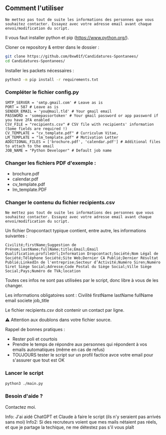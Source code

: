 ## Comment l'utiliser

`Ne mettez pas tout de suite les informations des personnes que vous souhaitez contacter. Essayez avec votre adresse email avant chaque envoi/modification du script.`

Il vous faut installer python et pip (https://www.python.org/).

Cloner ce repository & entrer dans le dossier :
```bash
git clone https://github.com/0xw01f/Candidatures-Spontanees/
cd Candidatures-Spontanees/
```


Installer les packets nécessaires :
```bash
python3 -m pip install -r requirements.txt
```


### Compléter le fichier config.py

```
SMTP_SERVER = 'smtp.gmail.com' # Leave as is
PORT = 587 # Leave as is
SENDER_EMAIL = 'you@mail.tld' # Your gmail email
PASSWORD = 'somepassortoken' # Your gmail password or app password if you have 2FA enabled
CSV_FILE = "recipients.csv" # CSV file with recipients' information (Some fields are required !)
CV_TEMPLATE = "cv_template.pdf" # Curriculum Vitae, 
LM_TEMPLATE = "lm_template.pdf" # Motivation Letter
ADDITIONAL_FILES = ['brochure.pdf', 'calendar.pdf'] # Additional files to attach to the email
JOB_NAME = "Python Developer" # Default job name
```

### Changer les fichiers PDF d'exemple :
- brochure.pdf
- calendar.pdf
- cv_template.pdf
- lm_template.PDF

### Changer le contenu du fichier recipients.csv

`Ne mettez pas tout de suite les informations des personnes que vous souhaitez contacter. Essayez avec votre adresse email avant chaque envoi/modification du script.`

Un fichier Dropcontact typique contient, entre autre, les informations suivantes :

```csv
Civilité;firstName;Suggestion de Prénom;lastName;fullName;title;Email;Email Qualification;profileUrl;Information Dropcontact;Société;Nom Légal de Société;Téléphone Société;Site Web;Dernier CA Publié;Dernier Résultat Publié;LinkedIn de l'entreprise;Secteur d’Activité;Numéro Siren;Numéro Siret Siège Social;Adresse;Code Postal du Siège Social;Ville Siège Social;Pays;Numéro de TVA;location
```
Toutes ces infos ne sont pas utilisées par le script, donc libre à vous de les changer.

Les informations obligatoires sont :
Civilité
firstName
lastName
fullName
email
societe
job_title

Le fichier recipients.csv doit contenir un contact par ligne.

⚠️ Attention aux doublons dans votre fichier source.

Rappel de bonnes pratiques :
- Rester poli et courtois
- Prendre le temps de répondre aux personnes qui répondent à vos emails automatiques (même en cas de refus)
- TOUJOURS tester le script sur un profil factice avce votre email pour s'assurer que tout est OK


### Lancer le script

```bash
python3 ./main.py
```


### Besoin d'aide ?
Contactez moi.

Info: J'ai aidé ChatGPT et Claude à faire le script (ils n'y seraient pas arrivés sans moi)
Info2: Si des recruteurs voient que mes mails nétaient pas réels, et que je partage la techique, ne me détestez pas s'il vous plaît
